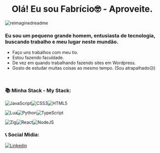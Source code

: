 <h1 align="center">Olá!  Eu sou Fabrício🤓 - Aproveite. </h1>
<img src="https://myreadme.vercel.app/api/embed/fafasssouza?panels=userstatistics,toprepositories,toplanguages,commitgraph" alt="reimaginedreadme" />


<h3>Eu sou um pequeno grande homem, entusiasta de tecnologia, buscando trabalho e meu lugar neste mundão.</h3>

- Faço uns trabalhos com meu tio.
- Estou fazendo faculdade.
- De vez em quando trabalhando fazendo sites em Wordpress.
- Gosto de estudar muitas coisas ao mesmo tempo. (Sou atrapalhado😥)
<br/>

<h3>📚 Minha Stack - My Stack:</h3>
<div>

<div>
	
![JavaScript](https://img.shields.io/badge/javascript-%23323330.svg?style=for-the-badge&logo=javascript&logoColor=%23F7DF1E)![CSS3](https://img.shields.io/badge/css3-%231572B6.svg?style=for-the-badge&logo=css3&logoColor=white)![HTML5](https://img.shields.io/badge/html5-%23E34F26.svg?style=for-the-badge&logo=html5&logoColor=white)

</div>

<div>

![Lua](https://img.shields.io/badge/lua-%232C2D72.svg?style=for-the-badge&logo=lua&logoColor=white)![Python](https://img.shields.io/badge/python-3670A0?style=for-the-badge&logo=python&logoColor=ffdd54)![TypeScript](https://img.shields.io/badge/typescript-%23007ACC.svg?style=for-the-badge&logo=typescript&logoColor=white)

</div>

<div>
	
![Zig](https://img.shields.io/badge/Zig-%23F7A41D.svg?style=for-the-badge&logo=zig&logoColor=white)![React](https://img.shields.io/badge/react-%2320232a.svg?style=for-the-badge&logo=react&logoColor=%2361DAFB)![NodeJS](https://img.shields.io/badge/node.js-6DA55F?style=for-the-badge&logo=node.js&logoColor=white)
</div>

</div>

<div> 
	<h3>📞 Social Midia:</h3>
	<a href="https://www.linkedin.com/in/fabriciossouzalr4/" target="_blank"> <img alt="Linkedin" src="https://img.shields.io/badge/linkedin-%230077B5.svg?style=for-the-badge&logo=linkedin&logoColor=white"/></a>
</div>
